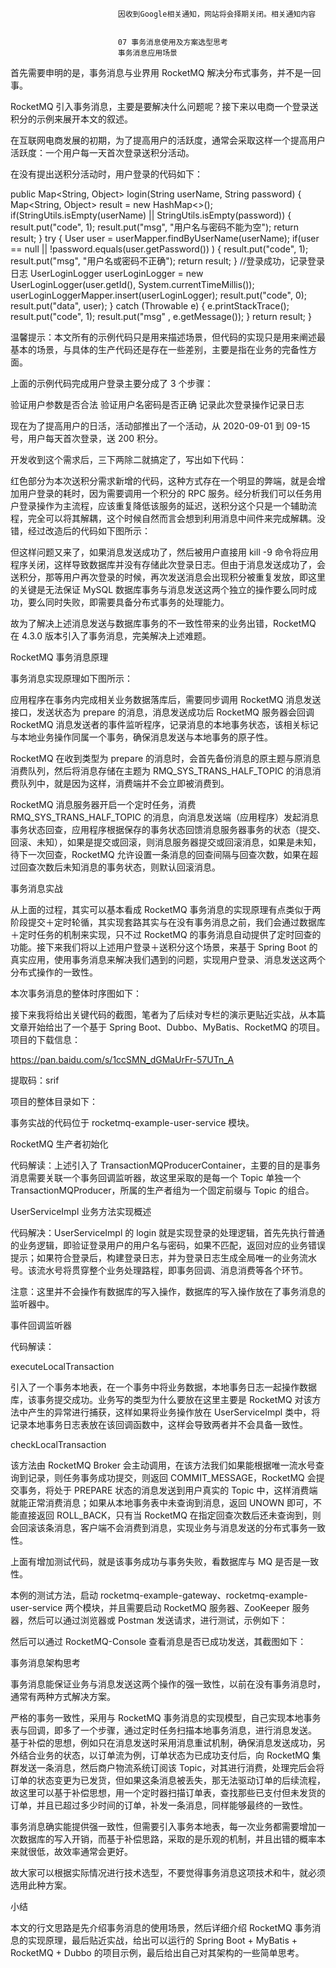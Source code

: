 
                            
                            因收到Google相关通知，网站将会择期关闭。相关通知内容
                            
                            
                            07 事务消息使用及方案选型思考
                            事务消息应用场景

首先需要申明的是，事务消息与业界用 RocketMQ 解决分布式事务，并不是一回事。

RocketMQ 引入事务消息，主要是要解决什么问题呢？接下来以电商一个登录送积分的示例来展开本文的叙述。

在互联网电商发展的初期，为了提高用户的活跃度，通常会采取这样一个提高用户活跃度：一个用户每一天首次登录送积分活动。

在没有提出送积分活动时，用户登录的代码如下：

public Map<String, Object> login(String userName, String password) {
    Map<String, Object> result = new HashMap<>();
    if(StringUtils.isEmpty(userName) || StringUtils.isEmpty(password)) {
       result.put("code", 1);
       result.put("msg", "用户名与密码不能为空");
       return result;
     }
     try {
        User user = userMapper.findByUserName(userName);
        if(user == null || !password.equals(user.getPassword()) ) {
            result.put("code", 1);
            result.put("msg", "用户名或密码不正确");
            return result;
         }
         //登录成功，记录登录日志
         UserLoginLogger userLoginLogger = new UserLoginLogger(user.getId(),                               System.currentTimeMillis());
         userLoginLoggerMapper.insert(userLoginLogger);
         result.put("code", 0);
         result.put("data", user);
     } catch (Throwable e) {
         e.printStackTrace();
         result.put("code", 1);
         result.put("msg" , e.getMessage());
     }
     return result;
 }




温馨提示：本文所有的示例代码只是用来描述场景，但代码的实现只是用来阐述最基本的场景，与具体的生产代码还是存在一些差别，主要是指在业务的完备性方面。


上面的示例代码完成用户登录主要分成了 3 个步骤：


验证用户参数是否合法
验证用户名密码是否正确
记录此次登录操作记录日志


现在为了提高用户的日活，活动部推出了一个活动，从 2020-09-01 到 09-15 号，用户每天首次登录，送 200 积分。

开发收到这个需求后，三下两除二就搞定了，写出如下代码：



红色部分为本次送积分需求新增的代码，这种方式存在一个明显的弊端，就是会增加用户登录的耗时，因为需要调用一个积分的 RPC 服务。经分析我们可以任务用户登录操作为主流程，应该重复降低该服务的延迟，送积分这个只是一个辅助流程，完全可以将其解耦，这个时候自然而言会想到利用消息中间件来完成解耦。没错，经过改造后的代码如下图所示：



但这样问题又来了，如果消息发送成功了，然后被用户直接用 kill -9 命令将应用程序关闭，这样导致数据库并没有存储此次登录日志。但由于消息发送成功了，会送积分，那等用户再次登录的时候，再次发送消息会出现积分被重复发放，即这里的关键是无法保证 MySQL 数据库事务与消息发送这两个独立的操作要么同时成功，要么同时失败，即需要具备分布式事务的处理能力。

故为了解决上述消息发送与数据库事务的不一致性带来的业务出错，RocketMQ 在 4.3.0 版本引入了事务消息，完美解决上述难题。

RocketMQ 事务消息原理

事务消息实现原理如下图所示：



应用程序在事务内完成相关业务数据落库后，需要同步调用 RocketMQ 消息发送接口，发送状态为 prepare 的消息，消息发送成功后 RocketMQ 服务器会回调 RocketMQ 消息发送者的事件监听程序，记录消息的本地事务状态，该相关标记与本地业务操作同属一个事务，确保消息发送与本地事务的原子性。

RocketMQ 在收到类型为 prepare 的消息时，会首先备份消息的原主题与原消息消费队列，然后将消息存储在主题为 RMQ_SYS_TRANS_HALF_TOPIC 的消息消费队列中，就是因为这样，消费端并不会立即被消费到。

RocketMQ 消息服务器开启一个定时任务，消费 RMQ_SYS_TRANS_HALF_TOPIC 的消息，向消息发送端（应用程序）发起消息事务状态回查，应用程序根据保存的事务状态回馈消息服务器事务的状态（提交、回滚、未知），如果是提交或回滚，则消息服务器提交或回滚消息，如果是未知，待下一次回查，RocketMQ 允许设置一条消息的回查间隔与回查次数，如果在超过回查次数后未知消息的事务状态，则默认回滚消息。

事务消息实战

从上面的过程，其实可以基本看成 RocketMQ 事务消息的实现原理有点类似于两阶段提交＋定时轮循，其实现套路其实与在没有事务消息之前，我们会通过数据库＋定时任务的机制来实现，只不过 RocketMQ 的事务消息自动提供了定时回查的功能。接下来我们将以上述用户登录＋送积分这个场景，来基于 Spring Boot 的真实应用，使用事务消息来解决我们遇到的问题，实现用户登录、消息发送这两个分布式操作的一致性。

本次事务消息的整体时序图如下：



接下来我将给出关键代码的截图，笔者为了后续对专栏的演示更贴近实战，从本篇文章开始给出了一个基于 Spring Boot、Dubbo、MyBatis、RocketMQ 的项目。项目的下载信息：


https://pan.baidu.com/s/1ccSMN_dGMaUrFr-57UTn_A

提取码：srif


项目的整体目录如下：



事务实战的代码位于 rocketmq-example-user-service 模块。

RocketMQ 生产者初始化





代码解读：上述引入了 TransactionMQProducerContainer，主要的目的是事务消息需要关联一个事务回调监听器，故这里采取的是每一个 Topic 单独一个 TransactionMQProducer，所属的生产者组为一个固定前缀与 Topic 的组合。

UserServiceImpl 业务方法实现概述



代码解决：UserServiceImpl 的 login 就是实现登录的处理逻辑，首先先执行普通的业务逻辑，即验证登录用户的用户名与密码，如果不匹配，返回对应的业务错误提示；如果符合登录后，构建登录日志，并为登录日志生成全局唯一的业务流水号。该流水号将贯穿整个业务处理路程，即事务回调、消息消费等各个环节。


注意：这里并不会操作有数据库的写入操作，数据库的写入操作放在了事务消息的监听器中。


事件回调监听器



代码解读：

executeLocalTransaction



引入了一个事务本地表，在一个事务中将业务数据，本地事务日志一起操作数据库，该事务提交成功。业务写的类型为什么要放在这里主要是 RocketMQ 对该方法中产生的异常进行捕获，这样如果将业务操作放在 UserServiceImpl 类中，将记录本地事务日志表放在该回调函数中，这样会导致两者并不会具备一致性。

checkLocalTransaction



该方法由 RocketMQ Broker 会主动调用，在该方法我们如果能根据唯一流水号查询到记录，则任务事务成功提交，则返回 COMMIT_MESSAGE，RocketMQ 会提交事务，将处于 PREPARE 状态的消息发送到用户真实的 Topic 中，这样消费端就能正常消费消息；如果从本地事务表中未查询到消息，返回 UNOWN 即可，不能直接返回 ROLL_BACK，只有当 RocketMQ 在指定回查次数后还未查询到，则会回滚该条消息，客户端不会消费到消息，实现业务与消息发送的分布式事务一致性。

上面有增加测试代码，就是该事务成功与事务失败，看数据库与 MQ 是否是一致性。

本例的测试方法，启动 rocketmq-example-gateway、rocketmq-example-user-service 两个模块，并且需要启动 RocketMQ 服务器、ZooKeeper 服务器，然后可以通过浏览器或 Postman 发送请求，进行测试，示例如下：



然后可以通过 RocketMQ-Console 查看消息是否已成功发送，其截图如下：



事务消息架构思考

事务消息能保证业务与消息发送这两个操作的强一致性，以前在没有事务消息时，通常有两种方式解决方案。


严格的事务一致性，采用与 RocketMQ 事务消息的实现模型，自己实现本地事务表与回调，即多了一个步骤，通过定时任务扫描本地事务消息，进行消息发送。
基于补偿的思想，例如只在消息发送时采用消息重试机制，确保消息发送成功，另外结合业务的状态，以订单流为例，订单状态为已成功支付后，向 RocketMQ 集群发送一条消息，然后商户物流系统订阅该 Topic，对其进行消费，处理完后会将订单的状态变更为已发货，但如果这条消息被丢失，那无法驱动订单的后续流程，故这里可以基于补偿思想，用一个定时器扫描订单表，查找那些已支付但未发货的订单，并且已超过多少时间的订单，补发一条消息，同样能够最终的一致性。


事务消息确实能提供强一致性，但需要引入事务本地表，每一次业务都需要增加一次数据库的写入开销，而基于补偿思路，采取的是乐观的机制，并且出错的概率本来就很低，故效率通常会更好。

故大家可以根据实际情况进行技术选型，不要觉得事务消息这项技术和牛，就必须选用此种方案。

小结

本文的行文思路是先介绍事务消息的使用场景，然后详细介绍 RocketMQ 事务消息的实现原理，最后贴近实战，给出可以运行的 Spring Boot + MyBatis + RocketMQ + Dubbo 的项目示例，最后给出自己对其架构的一些简单思考。

                        
                        
                            